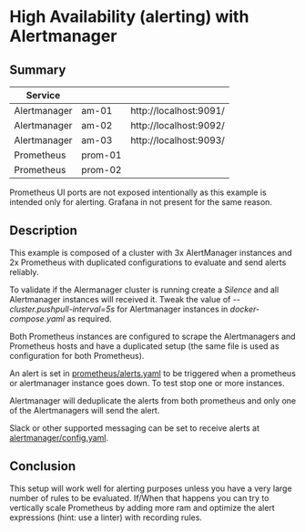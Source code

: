 
# High Availability (alerting) with Alertmanager

## Summary

| Service      |         |                        |
|--------------|:--------|------------------------|
| Alertmanager | am-01   | http://localhost:9091/ |
| Alertmanager | am-02   | http://localhost:9092/ |
| Alertmanager | am-03   | http://localhost:9093/ |
| Prometheus   | prom-01 |                        |
| Prometheus   | prom-02 |                        |

Prometheus UI ports are not exposed intentionally as this example is intended only for alerting. Grafana in not present for the same reason.

## Description

This example is composed of a cluster with 3x AlertManager instances and 2x Prometheus with duplicated configurations to evaluate and send alerts reliably.

To validate if the Alermanager cluster is running create a *Silence* and all Alertmanager instances will received it. Tweak the value of *--cluster.pushpull-interval=5s* for Alertmanager instances in *docker-compose.yaml* as required.

Both Prometheus instances are configured to scrape the Alertmanagers and Prometheus hosts and have a duplicated setup (the same file is used as configuration for both Prometheus).

An alert is set in [prometheus/alerts.yaml](prometheus/alerts.yaml) to be triggered when a prometheus or alertmanager instance goes down. To test stop one or more instances. 

Alertmanager will deduplicate the alerts from both prometheus and only one of the Alertmanagers will send the alert.

Slack or other supported messaging can be set to receive alerts at [alertmanager/config.yaml](alertmanager/config.yaml).

## Conclusion

This setup will work well for alerting purposes unless you have a very large number of rules to be evaluated. If/When that happens you can try to vertically scale Prometheus by adding more ram and optimize the alert expressions (hint: use a linter) with recording rules.
